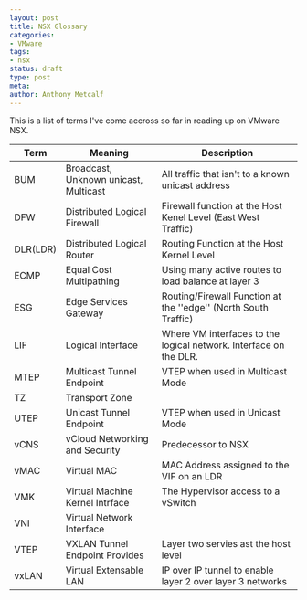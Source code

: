 ```yaml
---
layout: post
title: NSX Glossary
categories: 
- VMware
tags:
- nsx
status: draft
type: post
meta:
author: Anthony Metcalf
---
```


This is a list of terms I've come accross so far in reading up on VMware NSX.

| Term | Meaning | Description |
|------|---------|---|
| BUM	| Broadcast, Unknown unicast, Multicast	| All traffic that isn't to a known unicast address |
| DFW	| Distributed Logical Firewall	| Firewall function at the Host Kenel Level (East West Traffic) |
| DLR(LDR)	| Distributed Logical Router	| Routing Function at the Host Kernel Level |
| ECMP	| Equal Cost Multipathing	| Using many active routes to load balance at layer 3 |
| ESG	| Edge Services Gateway	| Routing/Firewall Function at the ''edge'' (North South Traffic) |
| LIF	| Logical Interface	| Where VM interfaces to the logical network. Interface on the DLR. |
| MTEP	| Multicast Tunnel Endpoint	| VTEP when used in Multicast Mode |
| TZ	| Transport Zone	|  |
| UTEP	| Unicast Tunnel Endpoint	| VTEP when used in Unicast Mode |
| vCNS	| vCloud Networking and Security	| Predecessor to NSX |
| vMAC | Virtual MAC | MAC Address assigned to the VIF on an LDR|
| VMK | Virtual Machine Kernel Intrface | The Hypervisor access to a vSwitch |
| VNI	| Virtual Network Interface	|  |
| VTEP	| VXLAN Tunnel Endpoint	Provides | Layer two servies ast the host level |
| vxLAN	| Virtual Extensable LAN	| IP over IP tunnel to enable layer 2 over layer 3 networks |

